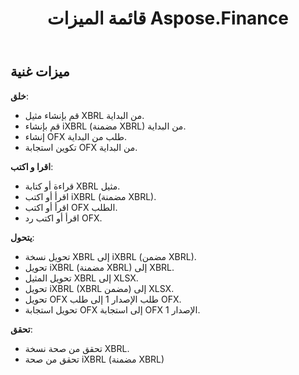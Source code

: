 ﻿---
title: قائمة الميزات Aspose.Finance
linktitle: قائمة الميزات
type: docs
weight: 20
url: /ar/python-net/feature-list/
description: Python Finance تتضمن ميزات المكتبة API إنشاء المستندات وقراءتها وكتابتها والتحقق من صحتها بما في ذلك XBRL و iXBRL و OFX الطلب والاستجابة.
---
## **ميزات غنية**
**خلق**:

- قم بإنشاء مثيل XBRL من البداية.
- قم بإنشاء iXBRL (مضمنة XBRL) من البداية.
- إنشاء OFX طلب من البداية.
- تكوين استجابة OFX من البداية.

**اقرا و اكتب**:

- قراءة أو كتابة XBRL مثيل.
- اقرأ أو اكتب iXBRL (مضمنة XBRL).
- اقرأ أو اكتب OFX الطلب.
- اقرأ أو اكتب رد OFX.


**يتحول**:

- تحويل نسخة XBRL إلى iXBRL (مضمن XBRL).
- تحويل iXBRL (مضمنة XBRL) إلى XBRL.
- تحويل المثيل XBRL إلى XLSX.
- تحويل iXBRL (XBRL مضمن) إلى XLSX.
- تحويل OFX طلب الإصدار 1 إلى طلب OFX.
- تحويل استجابة OFX إلى استجابة OFX الإصدار 1.

**تحقق**:

- تحقق من صحة نسخة XBRL.
- تحقق من صحة iXBRL (مضمنة XBRL)

